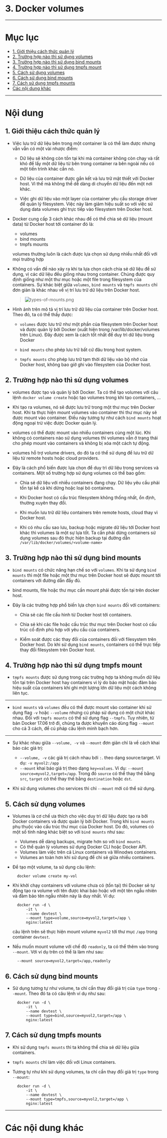 # 3. Docker volumes

____

# Mục lục


- [1. Giới thiệu cách thức quản lý](#about)
- [2. Trường hợp nào thì sử dụng volumes](#volumes)
- [3. Trường hợp nào thì sử dụng bind mounts](#bind-mounts)
- [4. Trường hợp nào thì sử dụng tmpfs mount](#tmpfs)
- [5. Cách sử dụng volumes](#use-volumes)
- [6. Cách sử dụng bind mounts](#use-bind)
- [7. Cách sử dụng tmpfs mounts](#use-tmpfs)
- [Các nội dung khác](#content-others)

____

# <a name="content">Nội dung</a>

## <a name="about">1. Giới thiệu cách thức quản lý</a>

- Việc lưu trữ dữ liệu bên trong một container là có thể làm được nhưng vẫn vẫn có một vài nhược điểm:

    + Dữ liệu sẽ không còn tồn tại khi mà container không còn chạy và rất khó để lấy một dữ liệu từ bên trong container ra bên ngoài nếu có một tiến trình khác cần nó.

    + Dữ liệu của container được gắn kết và lưu trữ mật thiết với Docker host. Vì thế mà không thể dễ dàng di chuyển dữ liệu đến một nơi khác.

    + Việc ghi dữ liệu vào một layer của container yêu cầu storage driver để quản lý filesystem. Việc này làm giảm hiệu suất so với việc sử dụng data volumes ghi trực tiếp vào filesystem trên Docker host.

- Docker cung cấp 3 cách khác nhau để có thể chia sẻ dữ liệu (mount data) từ Docker host tới container đó là:

    + volumes
    + bind mounts
    + tmpfs mounts

    volumes thường luôn là cách được lựa chọn sử dụng nhiều nhất đối với mọi trường hợp

- Không có vấn đề nào xảy ra khi ta lựa chọn cách chia sẻ dữ liệu để sử dụng, vì các dữ liệu đều giống nhau trong container. Chúng được quy định giống như một thư mục hoặc một file trong filesystem của containers. Sự khác biệt giữa `volumes`, `bind mounts` và `tmpfs mounts` chỉ đơn giản là khác nhau về vị trí lưu trữ dữ liệu trên Docker host.

    > ![types-of-mounts.png](../../images/types-of-mounts.png)

- Hình ảnh trên mô tả vị trí lưu trữ dữ liệu của container trên Docker host. Theo đó, ta có thể thấy được:

    + `volumes` được lưu trữ như một phần của filesystem trên Docker host và được quản lý bởi Docker (xuất hiện trong /var/lib/docker/volumes trên Linux).  Đây được xem là cách tốt nhất để duy trì dữ liệu trong Docker

    + `bind mounts` cho phép lưu trữ bất cứ đâu trong host system. 

    + `tmpfs mounts` cho phép lưu trữ tạm thời dữ liệu vào bộ nhớ của Docker host, không bao giờ ghi vào filesystem của Docker host.

## <a name="volumes">2. Trường hợp nào thì sử dụng volumes</a>

- volumes được tạo và quản lý bởi Docker. Ta có thể tạo volumes với câu lệnh `docker volume create` hoặc tạo volumes trong khi tạo containers, ...

- Khi tạo ra volumes, nó sẽ được lưu trữ trong một thư mục trên Docker host. Khi ta thực hiện mount volumes vào container thì thư mục này sẽ được mount vào container. Điều này tương tự như cách `bind mounts` hoạt động ngoại trừ việc được Docker quản lý.

- volumes có thể được mount vào nhiểu containers cùng một lúc. Khi không có containers nào sử dụng volumes thì volumes vẫn ở trạng thái cho phép mount vào containers và không bị xóa một cách tự động.

- volumes hỗ trợ volume drivers, do đó ta có thể sử dụng để lưu trữ dữ liệu từ remote hosts hoặc cloud providers.

- Đây là cách phổ biến được lựa chọn để duy trì dữ liệu trong services và containers. Một số trường hợp sử dụng volumes có thể bao gồm:

    + Chia sẻ dữ liệu với nhiều containers đang chạy. Dữ liệu yêu cầu phải tồn tại kể cả khi dừng hoặc loại bỏ containers.

    + Khi Docker host có cấu trúc filesystem không thống nhất, ổn định, thường xuyên thay đổi.

    + Khi muốn lưu trữ dữ liệu containers trên remote hosts, cloud thay vì Docker host.

    + Khi có nhu cầu sao lưu, backup hoặc migrate dữ liệu tới Docker host khác thì volumes là một sự lựa tốt. Ta cần phải dừng containers sử dụng volumes sau đó thực hiện backup tại đường dẫn `/var/lib/docker/volumes/<volume-name>`


## <a name="bind-mounts">3. Trường hợp nào thì sử dụng bind mounts</a>

- `bind mounts` có chức năng hạn chế so với `volumes`. Khi ta sử dụng `bind mounts` thì một file hoặc một thư mục trên Docker host sẽ được mount tới containers với đường dẫn đầy đủ.
- bind mounts, file hoặc thư mục cần mount phải được tồn tại trên docker host.
- Đây là các trường hợp phổ biến lựa chọn `bind mounts` đối với containers:

    + Chia sẻ các file cấu hình từ Docker host tới containers. 

    + Chia sẻ khi các file hoặc cấu trúc thư mục trên Docker host có cấu trúc cố định phù hợp với yêu cầu của containers.

    + Kiểm soát được các thay đổi của containers đối với filesystem trên Docker host. Do khi sử dụng `bind mounts`, containers có thể trực tiếp thay đổi filesystem trên Docker host.

## <a name="tmpfs">4. Trường hợp nào thì sử dụng tmpfs mount</a>

- `tmpfs mounts` được sử dụng trong các trường hợp ta không muốn dữ liệu tồn tại trên Docker host hay containers vì lý do bảo mật hoặc đảm bảo hiệu suất của containers khi ghi một lượng lớn dữ liệu một cách không liên tục.

____

- `bind mounts` và `volumes` đều có thể được mount vào container khi sử dụng flag `-v` hoặc `--volume` nhưng cú pháp sử dụng có một chút khác nhau. Đối với `tmpfs mounts` có thể sử dụng flag `--tmpfs`. Tuy nhiên, từ bản Docker 17.06 trở đi, chúng ta được khuyến cáo dùng flag `--mount` cho cả 3 cách, để cú pháp câu lệnh minh bạch hơn.
____
- Sự khác nhau giữa `--volume, -v` và `--mount` đơn giản chỉ là về cách khai báo các giá trị:

    + `--volume, -v` các giá trị cách nhau bới `:`. theo dạng source:target. Ví dụ: `-v myvol2:/app`
    + `--mount` khai báo giá trị theo dạng `key=values`. Ví dụ: `--mount source=myvol2,target=/app`. Trong đó `source` có thể thay thế bằng `src`, `target` có thể thay thế bằng `destination` hoặc `dst`.

- Khi sử dụng volumes cho services thì chỉ `--mount` mới có thể sử dụng.

## <a name="use-volumes">5. Cách sử dụng volumes</a>

- Volumes là cơ chế ưa thích cho việc duy trì dữ liệu được tạo ra bởi Docker containers và được quản lý bởi Docker. Trong khi `bind mounts` phụ thuộc vào cấu trúc thư mục của Docker host. Do đó, volumes có một số tính năng khác biệt so với `bind mounts` như sau:

    + Volumes dễ dàng backups, migrate hơn so với `bind mounts`.
    + Có thể quản lý volumes sử dụng Docker CLI hoặc Docker API.
    + Volumes làm việc trên cả Linux containers và Winodws containers.
    + Volumes an toàn hơn khi sử dụng để chi sẻ giữa nhiều containers.

- Để tạo một volume, ta sử dụng câu lệnh:

        docker volume create my-vol

- Khi khởi chạy containers với volume chưa có (tồn tại) thì Docker sẽ tự động tạo ra volume với tên được khai báo hoặc với một tên ngẫu nhiên và đảm bảo tên ngẫu nhiên này là duy nhất. Ví dụ:

        docker run -d \
            -it \
            --name devtest \
            --mount type=volume,source=myvol2,target=/app \
            nginx:latest

    câu lệnh trên sẽ thực hiện mount volume `myvol2` tới thư mục `/app` trong container `devtest`.

- Nếu muốn mount volume với chế độ `readonly`, ta có thể thêm vào trong `--mount`. Với ví dụ trên có thể là làm như sau:

        --mount source=myvol2,target=/app,readonly

## <a name="use-bind">6. Cách sử dụng bind mounts</a>

- Sử dụng tương tự như volume, ta chỉ cần thay đổi giá trị của `type` trong `--mount`. Theo đó ta có câu lệnh ví dụ như sau:

        docker run -d \
            -it \
            --name devtest \
            --mount type=bind,source=myvol2,target=/app \
            nginx:latest

## <a name="use-tmpfs">7. Cách sử dụng tmpfs mounts</a>

- Khi sử dụng `tmpfs mounts` thì ta không thể chia sẻ dữ liệu giữa containers.
- `tmpfs mounts` chỉ làm việc đối với Linux containers.

- Tương tự như khi sử dụng volumes, ta chỉ cần thay đổi giá trị `type` trong `--mount`:

        docker run -d \
            -it \
            --name devtest \
            --mount type=tmpfs,source=myvol2,target=/app \
            nginx:latest
            
____

# <a name="content-others">Các nội dung khác</a>
